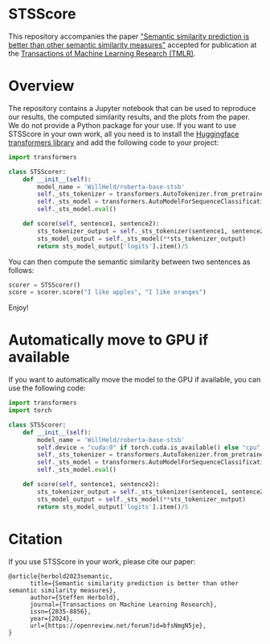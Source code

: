 # STSScore

This repository accompanies the paper ["Semantic similarity prediction is better than other semantic similarity measures"](https://openreview.net/forum?id=bfsNmgN5je) accepted for publication at the [Transactions of Machine Learning Research (TMLR)](https://jmlr.org/tmlr/). 

# Overview

The repository contains a Jupyter notebook that can be used to reproduce our results, the computed similarity results, and the plots from the paper. We do not provide a Python package for your use. If you want to use STSScore in your own work, all you need is to install the [Huggingface transformers library](https://huggingface.co/docs/transformers/installation) and add the following code to your project:

```python
import transformers

class STSScorer:
    def __init__(self):
        model_name = 'WillHeld/roberta-base-stsb'
        self._sts_tokenizer = transformers.AutoTokenizer.from_pretrained(model_name)
        self._sts_model = transformers.AutoModelForSequenceClassification.from_pretrained(model_name)
        self._sts_model.eval()

    def score(self, sentence1, sentence2):
        sts_tokenizer_output = self._sts_tokenizer(sentence1, sentence2, padding=True, truncation=True, return_tensors="pt")
        sts_model_output = self._sts_model(**sts_tokenizer_output)
        return sts_model_output['logits'].item()/5
```

You can then compute the semantic similarity between two sentences as follows:

```python
scorer = STSScorer()
score = scorer.score("I like apples", "I like oranges")
```

Enjoy!

# Automatically move to GPU if available

If you want to automatically move the model to the GPU if available, you can use the following code:

```python
import transformers
import torch

class STSScorer:
    def __init__(self):
        model_name = 'WillHeld/roberta-base-stsb'
        self.device = "cuda:0" if torch.cuda.is_available() else "cpu"
        self._sts_tokenizer = transformers.AutoTokenizer.from_pretrained(model_name)
        self._sts_model = transformers.AutoModelForSequenceClassification.from_pretrained(model_name).to(self.device)
        self._sts_model.eval()

    def score(self, sentence1, sentence2):
        sts_tokenizer_output = self._sts_tokenizer(sentence1, sentence2, padding=True, truncation=True, return_tensors="pt").to(self.device)
        sts_model_output = self._sts_model(**sts_tokenizer_output)
        return sts_model_output['logits'].item()/5
```

# Citation

If you use STSScore in your work, please cite our paper:

```
@article{herbold2023semantic,
      title={Semantic similarity prediction is better than other semantic similarity measures}, 
      author={Steffen Herbold},
      journal={Transactions on Machine Learning Research},
      issn={2835-8856},
      year={2024},
      url={https://openreview.net/forum?id=bfsNmgN5je},
}
```
